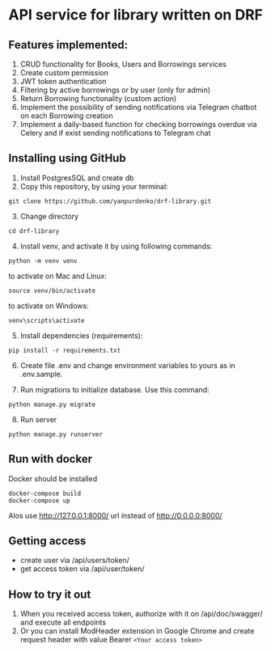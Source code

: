 # API service for library written on DRF

## Features implemented:
1. CRUD functionality for Books, Users and Borrowings services
2. Create custom permission
3. JWT token authentication 
4. Filtering by active borrowings or by user (only for admin)
5. Return Borrowing functionality (custom action)
6. Implement the possibility of sending notifications via Telegram chatbot on each Borrowing creation 
7. Implement a daily-based function for checking borrowings overdue via Celery and if exist sending notifications to Telegram chat


## Installing using GitHub

1. Install PostgresSQL and create db
2. Copy this repository, by using your terminal:

```shell
git clone https://github.com/yanpurdenko/drf-library.git
```
3. Change directory
```shell
cd drf-library
```
4. Install venv, and activate it by using following commands:
```shell
python -m venv venv
```
to activate on Mac and Linux:
```shell
source venv/bin/activate
```
to activate on Windows:
```shell
venv\scripts\activate
```
5. Install dependencies (requirements):
```shell
pip install -r requirements.txt
```
6. Create file .env and change environment variables to yours as in .env.sample.


7. Run migrations to initialize database. Use this command:
```shell
python manage.py migrate
```
8. Run server
```shell
python manage.py runserver
```


## Run with docker

Docker should be installed

```shell
docker-compose build
docker-compose up
```
Alos use http://127.0.0.1:8000/ url instead of http://0.0.0.0:8000/


## Getting access

- create user via /api/users/token/
- get access token via /api/user/token/


## How to try it out
1. When you received access token, authorize with it on /api/doc/swagger/ and execute all endpoints
2. Or you can install ModHeader extension in Google Chrome and create request header with value Bearer `<Your access token>`

